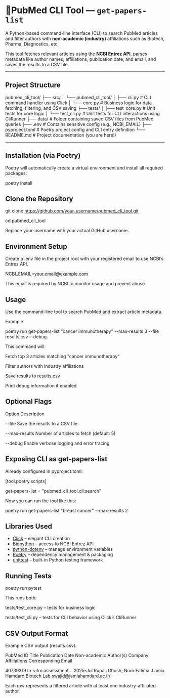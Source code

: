 # 🧬PubMed CLI Tool — `get-papers-list`

A Python-based command-line interface (CLI) to search PubMed articles and filter authors with **non-academic (industry)** affiliations such as Biotech, Pharma, Diagnostics, etc.

This tool fetches relevant articles using the **NCBI Entrez API**, parses metadata like author names, affiliations, publication date, and email, and saves the results to a CSV file.

---

## Project Structure

pubmed_cli_tool/
├── src/
│   └── pubmed_cli_tool/
│       ├── cli.py          # CLI command handler using Click
│       └── core.py         # Business logic for data fetching, filtering, and CSV saving
├── tests/
│   ├── test_core.py        # Unit tests for core logic
│   └── test_cli.py         # Unit tests for CLI interactions using CliRunner
├── data/                   # Folder containing saved CSV files from PubMed queries
├── .env                    # Contains sensitive config (e.g., NCBI_EMAIL)
├── pyproject.toml          # Poetry project config and CLI entry definition
└── README.md               # Project documentation (you are here!)


---

## Installation (via Poetry)
Poetry will automatically create a virtual environment and install all required packages:

poetry install

## Clone the Repository
git clone https://github.com/your-username/pubmed_cli_tool.git

cd pubmed_cli_tool

Replace your-username with your actual GitHub username.

## Environment Setup
Create a .env file in the project root with your registered email to use NCBI’s Entrez API.

NCBI_EMAIL=your.email@example.com

This email is required by NCBI to monitor usage and prevent abuse.

## Usage
Use the command-line tool to search PubMed and extract article metadata.

Example

poetry run get-papers-list "cancer immunotherapy" --max-results 3 --file results.csv --debug

This command will:

Fetch top 3 articles matching "cancer immunotherapy"

Filter authors with industry affiliations

Save results to results.csv

Print debug information if enabled

## Optional Flags
Option	Description

--file	Save the results to a CSV file

--max-results	Number of articles to fetch (default: 5)

--debug	 Enable verbose logging and error tracing

## Exposing CLI as get-papers-list
Already configured in pyproject.toml:

[tool.poetry.scripts]

get-papers-list = "pubmed_cli_tool.cli:search"

Now you can run the tool like this:

poetry run get-papers-list "breast cancer" --max-results 2

## Libraries Used
- [Click](https://click.palletsprojects.com/) – elegant CLI creation
- [Biopython](https://biopython.org/) – access to NCBI Entrez API
- [python-dotenv](https://github.com/theskumar/python-dotenv) – manage environment variables
- [Poetry](https://python-poetry.org/) – dependency management & packaging
- [unittest](https://docs.python.org/3/library/unittest.html) – built-in Python testing framework

## Running Tests
poetry run pytest

This runs both:

tests/test_core.py – tests for business logic

tests/test_cli.py – tests for CLI behavior using Click’s CliRunner

## CSV Output Format
Example CSV output (results.csv):

PubMed ID	  Title	   Publication Date	   Non-academic Author(s)	  Company Affiliations	  Corresponding Email

40739319	  In-vitro assessment...	  2025-Jul	   Rupali Ghosh; Noor Fatima	J  amia Hamdard Biotech Lab	   swajid@jamiahamdard.ac.in

Each row represents a filtered article with at least one industry-affiliated author.




